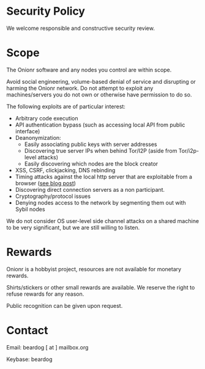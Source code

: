 # Security Policy

We welcome responsible and constructive security review.

# Scope

The Onionr software and any nodes you control are within scope.

Avoid social engineering, volume-based denial of service and disrupting or harming the Onionr network. Do not attempt to exploit any machines/servers you do not own or otherwise have permission to do so.

The following exploits are of particular interest:

* Arbitrary code execution
* API authentication bypass (such as accessing local API from public interface)
* Deanonymization:
  * Easily associating public keys with server addresses
  * Discovering true server IPs when behind Tor/I2P (aside from Tor/i2p-level attacks)
  * Easily discovering which nodes are the block creator
* XSS, CSRF, clickjacking, DNS rebinding
* Timing attacks against the local http server that are exploitable from a browser ([see blog post](https://www.chaoswebs.net/blog/timebleed-breaking-privacy-with-a-simple-timing-attack.html))
* Discovering direct connection servers as a non participant.
* Cryptography/protocol issues
* Denying nodes access to the network by segmenting them out with Sybil nodes

We do not consider OS user-level side channel attacks on a shared machine to be very significant, but we are still willing to listen.

# Rewards

Onionr is a hobbyist project, resources are not available for monetary rewards.

Shirts/stickers or other small rewards are available. We reserve the right to refuse rewards for any reason.

Public recognition can be given upon request.

# Contact

Email: beardog [ at ] mailbox.org

Keybase: beardog

